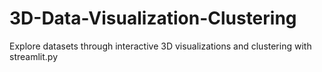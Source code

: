 # 3D-Data-Visualization-Clustering
Explore datasets through interactive 3D visualizations and clustering with streamlit.py
